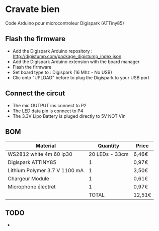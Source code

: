 # Cravate bien
Code Arduino pour microcontroleur Digispark (ATTiny85)

## Flash the firmware
- Add the Digispark Arduino repository : http://digistump.com/package_digistump_index.json
- Add the Digispark Arduino extension with the board manager
- Flash the firmware
 - Set board type to : Digispark (16 Mhz - No USB)
 - Clic onto "UPLOAD" before to plug the Digispark to your USB port
 
## Connect the circut
- The mic OUTPUT ins connect to P2
- The LED data pin is connect to P4
- The 3.3V Lipo Battery is pluged directly to 5V NOT Vin

## BOM

| Material                       |  Quantity        | Price  |
|--------------------------------|------------------|--------|
| WS2812 white 4m 60 ip30        | 20 LEDs - 33cm   | 6,46€  |
| Digispark ATTINY85             | 1                | 0,97€  |
| Lithium Polymer 3.7 V 1100 mA  | 1                | 3,50€  |
| Chargeur Module                | 1                | 0,61€  |
| Microphone électret            | 1                | 0,97€  |
|                                | TOTAL            | 12,51€ |

## TODO
- 
